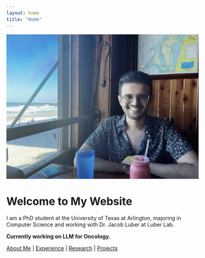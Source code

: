```yaml
---
layout: home
title: "Home"
---
```


![Alt text](/assets/images/main_picture.jpeg)


# Welcome to My Website

I am a PhD student at the University of Texas at Arlington, majoring in Computer Science and working with Dr. Jacob Luber at Luber Lab.

**Currently working on LLM for Oncology.**

[About Me](/about/) | [Experience](/experience/) | [Research](/research/) | [Projects](/projects/)
